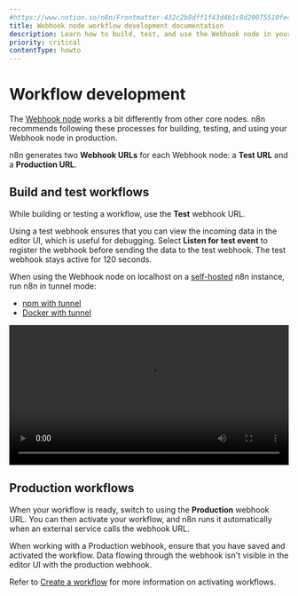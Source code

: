 ```yaml
---
#https://www.notion.so/n8n/Frontmatter-432c2b8dff1f43d4b1c8d20075510fe4
title: Webhook node workflow development documentation
description: Learn how to build, test, and use the Webhook node in your workflows in n8n.
priority: critical
contentType: howto
---
```


# Workflow development

The [Webhook node](/integrations/builtin/core-nodes/n8n-nodes-base.webhook/) works a bit differently from other core nodes. n8n recommends following these processes for building, testing, and using your Webhook node in production.

n8n generates two **Webhook URLs** for each Webhook node: a **Test URL** and a **Production URL**.

## Build and test workflows

While building or testing a workflow, use the **Test** webhook URL.

Using a test webhook ensures that you can view the incoming data in the editor UI, which is useful for debugging. Select **Listen for test event** to register the webhook before sending the data to the test webhook. The test webhook stays active for 120 seconds.

When using the Webhook node on localhost on a [self-hosted](/hosting/) n8n instance, run n8n in tunnel mode:

* [npm with tunnel](/hosting/installation/npm/#n8n-with-tunnel)
* [Docker with tunnel](/hosting/installation/docker/#n8n-with-tunnel)

<video src="/_video/integrations/builtin/core-nodes/webhook/webhook-node-intro.mp4" controls width="100%"></video>

## Production workflows

When your workflow is ready, switch to using the **Production** webhook URL. You can then activate your workflow, and n8n runs it automatically when an external service calls the webhook URL.

When working with a Production webhook, ensure that you have saved and activated the workflow. Data flowing through the webhook isn't visible in the editor UI with the production webhook.

Refer to [Create a workflow](/workflows/create/) for more information on activating workflows.
